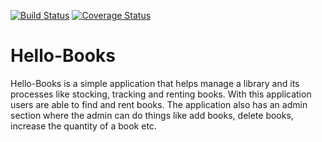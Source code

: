 [![Build Status](https://travis-ci.org/sophie3669/system-Design.svg?branch=master)](https://travis-ci.org/sophie3669/system-Design)
[![Coverage Status](https://coveralls.io/repos/github/sophie3669/Hello-Books/badge.svg?branch=develop)](https://coveralls.io/github/sophie3669/Hello-Books?branch=develop)

# Hello-Books
Hello-Books is a simple application that helps manage a library and its processes like stocking, tracking and renting books. 
With this application users are able to find and rent books. The application also has an admin section where the admin can do things 
like add books, delete books, increase the quantity of a book etc.
